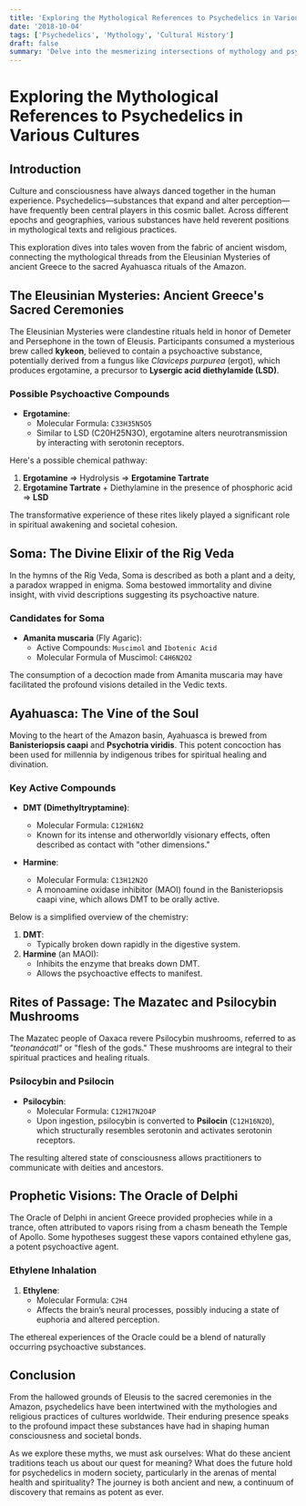 ```yaml
---
title: 'Exploring the Mythological References to Psychedelics in Various Cultures'
date: '2018-10-04'
tags: ['Psychedelics', 'Mythology', 'Cultural History']
draft: false
summary: 'Delve into the mesmerizing intersections of mythology and psychedelics across different cultures, featuring detailed narratives and molecular explorations.'
---
```


# Exploring the Mythological References to Psychedelics in Various Cultures

## Introduction

Culture and consciousness have always danced together in the human experience. Psychedelics—substances that expand and alter perception—have frequently been central players in this cosmic ballet. Across different epochs and geographies, various substances have held reverent positions in mythological texts and religious practices.

This exploration dives into tales woven from the fabric of ancient wisdom, connecting the mythological threads from the Eleusinian Mysteries of ancient Greece to the sacred Ayahuasca rituals of the Amazon.

## The Eleusinian Mysteries: Ancient Greece's Sacred Ceremonies

The Eleusinian Mysteries were clandestine rituals held in honor of Demeter and Persephone in the town of Eleusis. Participants consumed a mysterious brew called **kykeon**, believed to contain a psychoactive substance, potentially derived from a fungus like *Claviceps purpurea* (ergot), which produces ergotamine, a precursor to **Lysergic acid diethylamide (LSD)**.

### Possible Psychoactive Compounds

- **Ergotamine**:
  - Molecular Formula: `C33H35N5O5`
  - Similar to LSD (C20H25N3O), ergotamine alters neurotransmission by interacting with serotonin receptors.

Here's a possible chemical pathway:

1. **Ergotamine** ⇒ Hydrolysis ⇒ **Ergotamine Tartrate**
2. **Ergotamine Tartrate** + Diethylamine in the presence of phosphoric acid ⇒ **LSD**

The transformative experience of these rites likely played a significant role in spiritual awakening and societal cohesion.

## Soma: The Divine Elixir of the Rig Veda

In the hymns of the Rig Veda, Soma is described as both a plant and a deity, a paradox wrapped in enigma. Soma bestowed immortality and divine insight, with vivid descriptions suggesting its psychoactive nature.

### Candidates for Soma

- **Amanita muscaria** (Fly Agaric):
  - Active Compounds: `Muscimol` and `Ibotenic Acid`
  - Molecular Formula of Muscimol: `C4H6N2O2`

The consumption of a decoction made from Amanita muscaria may have facilitated the profound visions detailed in the Vedic texts.

## Ayahuasca: The Vine of the Soul

Moving to the heart of the Amazon basin, Ayahuasca is brewed from **Banisteriopsis caapi** and **Psychotria viridis**. This potent concoction has been used for millennia by indigenous tribes for spiritual healing and divination.

### Key Active Compounds

- **DMT (Dimethyltryptamine)**:
  - Molecular Formula: `C12H16N2`
  - Known for its intense and otherworldly visionary effects, often described as contact with "other dimensions."

- **Harmine**:
  - Molecular Formula: `C13H12N2O`
  - A monoamine oxidase inhibitor (MAOI) found in the Banisteriopsis caapi vine, which allows DMT to be orally active.

Below is a simplified overview of the chemistry:

1. **DMT**:
   - Typically broken down rapidly in the digestive system.
2. **Harmine** (an MAOI):
   - Inhibits the enzyme that breaks down DMT.
   - Allows the psychoactive effects to manifest.

## Rites of Passage: The Mazatec and Psilocybin Mushrooms

The Mazatec people of Oaxaca revere Psilocybin mushrooms, referred to as *"teonanácatl"* or "flesh of the gods." These mushrooms are integral to their spiritual practices and healing rituals.

### Psilocybin and Psilocin

- **Psilocybin**:
  - Molecular Formula: `C12H17N2O4P`
  - Upon ingestion, psilocybin is converted to **Psilocin** (`C12H16N2O`), which structurally resembles serotonin and activates serotonin receptors.

The resulting altered state of consciousness allows practitioners to communicate with deities and ancestors.

## Prophetic Visions: The Oracle of Delphi

The Oracle of Delphi in ancient Greece provided prophecies while in a trance, often attributed to vapors rising from a chasm beneath the Temple of Apollo. Some hypotheses suggest these vapors contained ethylene gas, a potent psychoactive agent.

### Ethylene Inhalation

1. **Ethylene**:
   - Molecular Formula: `C2H4`
   - Affects the brain’s neural processes, possibly inducing a state of euphoria and altered perception.

The ethereal experiences of the Oracle could be a blend of naturally occurring psychoactive substances.

## Conclusion

From the hallowed grounds of Eleusis to the sacred ceremonies in the Amazon, psychedelics have been intertwined with the mythologies and religious practices of cultures worldwide. Their enduring presence speaks to the profound impact these substances have had in shaping human consciousness and societal bonds.

As we explore these myths, we must ask ourselves: What do these ancient traditions teach us about our quest for meaning? What does the future hold for psychedelics in modern society, particularly in the arenas of mental health and spirituality? The journey is both ancient and new, a continuum of discovery that remains as potent as ever.